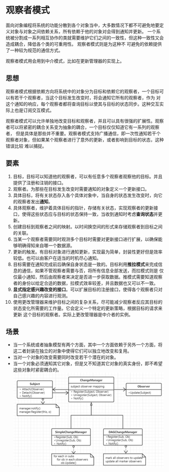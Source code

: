 # 观察者模式

面向对象编程将系统的功能分散到各个对象当中，大多数情况下都不可避免地要定义对象与对象之间依赖关系，所有依赖于他的对象对会得到通知并更新。
一个系统被分割成一系列相互协作的类就需要维护它们之间的一致性，但这种一致性又会造成耦合，降低各个类的可重用性。 观察者模式则是为这种不
可避免的依赖提供了一种较为规范的通信方式。

观察者模式用会用到中介模式，比如在更新管理器的实现上。

## 思想

观察者模式根据依赖方向将系统中的对象分为目标和依赖它的观察者，一个目标可以有若干个观察者，当这个目标发生改变时，将会通知它所有的观察者，作为
对这个通知的响应，每个观察者都将查询目标以使其与目标的状态同步。这种交互实际上也是订阅交互模式。

观察者模式可以允许单独地改变目标和观察者，并且可以具有很强的扩展性。观察者可以将紧密的耦合关系变为抽象的耦合，一个目标仅仅知道它有一系列的观察者，
但是具体是那些并不重要。观察者模式支持广播通信，即一次性通知若干个观察者对象，但如果某个观察者进行了意外的更新，或者影响到目标的状态，这种错误比较
难以捕捉。

## 要素

1. 目标，目标可以知道他的观察者，可以有任意多个观察者观察他的目标。并且提供了注册和注销的接口。
2. 观察者。为那些在目标发生改变时需要通知的对象定义一个更新接口。
3. 具体目标，将有关状态存入各个具体对象中，当自身的状态发生改变时，向它的观察者发出**通知**。
4. 具体观察者，维护着具体目标的指针，存储有关状态，实现观察者的更新接口，使得这些状态应与目标的状态保持一致，当收到通知时考虑**查询状态**并更新。
5. 创建目标到观察者之间的映射。以时间换空间的形式来存储观察者到目标之间的关联。
6. 当某一个观察者需要同时观测多个目标时需要对更新接口进行扩展，以确保能够明确得知来自哪一个数据源。
7. 更新的触发。有目标对象进行通知更新，实现最为简单，封装性更好但是效率较低。也可以由客户在适当的时机尽心通知。
8. 目标需要在通知完成前后确保自身状态是一致的。目标利用**推拉模式**来完成信息的通信，如果不管观察者需要与否，将所有信息全部发送，而拉模式则是
仅仅最小通知，然后由观察者来决定是否进一步获取数据。推模式需要知道观察者的身份以给定合适的数据，拉模式效率较差，并且数据也又可以不一致。
9. **显式指定感兴趣改变的接口**。可以扩展目标的注册接口，使得各个观察者只对自己感兴趣的内容进行观测。
10. 使用更改管理器来维护目标之间的复杂关系，尽可能减少观察者反应其目标的状态变化所需要的工作量。它会定义一个特定的更新策略，根据目标的请求来更新
这个目标的观察者。实际上更改管理器是中介者的实例。

## 场景

- 当一个系统或者抽象模型有两个方面，其中一个方面依赖于另外一个方面，将这二者封装在独立的对象中使得它们可以独立地改变和复用。
- 当对一个对象的改变需要同时改变若干个潜在的对象。
- 当一个对象必须通知其它对象，但是又不知道其它对象的真实身份，即不希望这些对象时紧密耦合的。
![观察者模式](../images/18-observer.png)